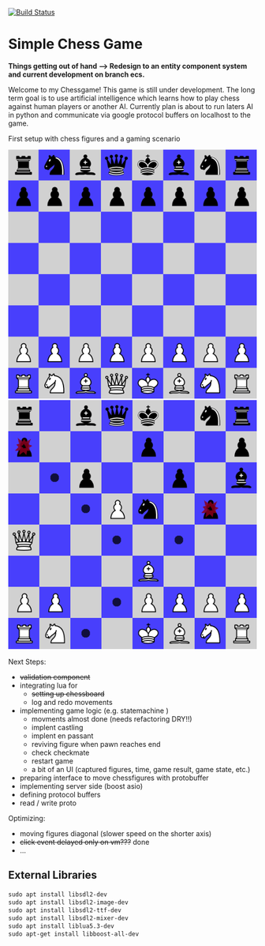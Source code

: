 
[![Build Status](https://dev.azure.com/thomassedlmair/SimpleChess/_apis/build/status/ThoSe1990.SimpleChess?branchName=master)](https://dev.azure.com/thomassedlmair/SimpleChess/_build/latest?definitionId=3&branchName=master)


# Simple Chess Game 

**Things getting out of hand --> Redesign to an entity component system and current development on branch ecs.**

Welcome to my Chessgame! This game is still under development. The long term goal is to use artificial intelligence which learns how to play chess against human players or another AI. Currently plan is about to run laters AI in python and communicate via google protocol buffers on localhost to the game. 
  
First setup with chess figures and a gaming scenario 

![first setup](./screenshots/default_setup.PNG)
![game running](./screenshots/chessgame.PNG)


Next Steps:
- ~~validation component~~
- integrating lua for
    - ~~setting up chessboard~~
    - log and redo movements
- implementing game logic (e.g. statemachine )
    - movments almost done (needs refactoring DRY!!)
    - implent castling
    - implent en passant
    - reviving figure when pawn reaches end
    - check checkmate
    - restart game
    - a bit of an UI (captured figures, time, game result, game state, etc.)
- preparing interface to move chessfigures with protobuffer
- implementing server side (boost asio)
- defining protocol buffers
- read / write proto


Optimizing:
- moving figures diagonal (slower speed on the shorter axis)
- ~~click event delayed only on vm???~~ done
- ... 

## External Libraries

````
sudo apt install libsdl2-dev
sudo apt install libsdl2-image-dev
sudo apt install libsdl2-ttf-dev
sudo apt install libsdl2-mixer-dev
sudo apt install liblua5.3-dev
sudo apt-get install libboost-all-dev
````
